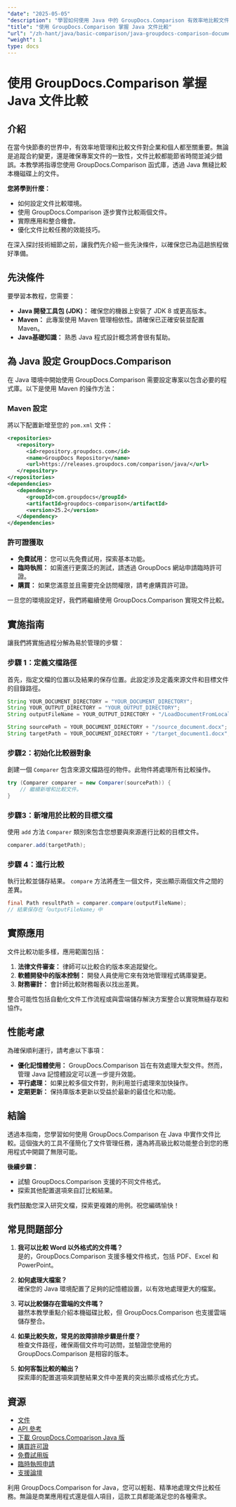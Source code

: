 ```yaml
---
"date": "2025-05-05"
"description": "學習如何使用 Java 中的 GroupDocs.Comparison 有效率地比較文件。本指南涵蓋設定、實現和效能最佳化。"
"title": "使用 GroupDocs.Comparison 掌握 Java 文件比較"
"url": "/zh-hant/java/basic-comparison/java-groupdocs-comparison-document-management-guide/"
"weight": 1
type: docs
---
```

# 使用 GroupDocs.Comparison 掌握 Java 文件比較

## 介紹

在當今快節奏的世界中，有效率地管理和比較文件對企業和個人都至關重要。無論是追蹤合約變更，還是確保專案文件的一致性，文件比較都能節省時間並減少錯誤。本教學將指導您使用 GroupDocs.Comparison 函式庫，透過 Java 無縫比較本機磁碟上的文件。

**您將學到什麼：**
- 如何設定文件比較環境。
- 使用 GroupDocs.Comparison 逐步實作比較兩個文件。
- 實際應用和整合機會。
- 優化文件比較任務的效能技巧。

在深入探討技術細節之前，讓我們先介紹一些先決條件，以確保您已為這趟旅程做好準備。

## 先決條件

要學習本教程，您需要：

- **Java 開發工具包 (JDK)：** 確保您的機器上安裝了 JDK 8 或更高版本。
- **Maven：** 此專案使用 Maven 管理相依性。請確保已正確安裝並配置 Maven。
- **Java基礎知識：** 熟悉 Java 程式設計概念將會很有幫助。

## 為 Java 設定 GroupDocs.Comparison

在 Java 環境中開始使用 GroupDocs.Comparison 需要設定專案以包含必要的程式庫。以下是使用 Maven 的操作方法：

### Maven 設定

將以下配置新增至您的 `pom.xml` 文件：

```xml
<repositories>
   <repository>
      <id>repository.groupdocs.com</id>
      <name>GroupDocs Repository</name>
      <url>https://releases.groupdocs.com/comparison/java/</url>
   </repository>
</repositories>
<dependencies>
   <dependency>
      <groupId>com.groupdocs</groupId>
      <artifactId>groupdocs-comparison</artifactId>
      <version>25.2</version>
   </dependency>
</dependencies>
```

### 許可證獲取

- **免費試用：** 您可以先免費試用，探索基本功能。
- **臨時執照：** 如需進行更廣泛的測試，請透過 GroupDocs 網站申請臨時許可證。
- **購買：** 如果您滿意並且需要完全訪問權限，請考慮購買許可證。

一旦您的環境設定好，我們將繼續使用 GroupDocs.Comparison 實現文件比較。

## 實施指南

讓我們將實施過程分解為易於管理的步驟：

### 步驟 1：定義文檔路徑

首先，指定文檔的位置以及結果的保存位置。此設定涉及定義來源文件和目標文件的目錄路徑。

```java
String YOUR_DOCUMENT_DIRECTORY = "YOUR_DOCUMENT_DIRECTORY";
String YOUR_OUTPUT_DIRECTORY = "YOUR_OUTPUT_DIRECTORY";
String outputFileName = YOUR_OUTPUT_DIRECTORY + "/LoadDocumentFromLocalDisc_result.docx";

String sourcePath = YOUR_DOCUMENT_DIRECTORY + "/source_document.docx";
String targetPath = YOUR_DOCUMENT_DIRECTORY + "/target_document1.docx";
```

### 步驟2：初始化比較器對象

創建一個 `Comparer` 包含來源文檔路徑的物件。此物件將處理所有比較操作。

```java
try (Comparer comparer = new Comparer(sourcePath)) {
    // 繼續新增和比較文件。
}
```

### 步驟3：新增用於比較的目標文檔

使用 `add` 方法 `Comparer` 類別來包含您想要與來源進行比較的目標文件。

```java
comparer.add(targetPath);
```

### 步驟 4：進行比較

執行比較並儲存結果。 `compare` 方法將產生一個文件，突出顯示兩個文件之間的差異。

```java
final Path resultPath = comparer.compare(outputFileName);
// 結果保存在「outputFileName」中
```

## 實際應用

文件比較功能多樣，應用範圍包括：

1. **法律文件審查：** 律師可以比較合約版本來追蹤變化。
2. **軟體開發中的版本控制：** 開發人員使用它來有效地管理程式碼庫變更。
3. **財務審計：** 會計師比較財務報表以找出差異。

整合可能性包括自動化文件工作流程或與雲端儲存解決方案整合以實現無縫存取和協作。

## 性能考慮

為確保順利運行，請考慮以下事項：

- **優化記憶體使用：** GroupDocs.Comparison 旨在有效處理大型文件。然而，管理 Java 記憶體設定可以進一步提升效能。
- **平行處理：** 如果比較多個文件對，則利用並行處理來加快操作。
- **定期更新：** 保持庫版本更新以受益於最新的最佳化和功能。

## 結論

透過本指南，您學習如何使用 GroupDocs.Comparison 在 Java 中實作文件比較。這個強大的工具不僅簡化了文件管理任務，還為將高級比較功能整合到您的應用程式中開闢了無限可能。

**後續步驟：**
- 試驗 GroupDocs.Comparison 支援的不同文件格式。
- 探索其他配置選項來自訂比較結果。

我們鼓勵您深入研究文檔，探索更複雜的用例。祝您編碼愉快！

## 常見問題部分

1. **我可以比較 Word 以外格式的文件嗎？**  
   是的，GroupDocs.Comparison 支援多種文件格式，包括 PDF、Excel 和 PowerPoint。

2. **如何處理大檔案？**  
   確保您的 Java 環境配置了足夠的記憶體設置，以有效地處理更大的檔案。

3. **可以比較儲存在雲端的文件嗎？**  
   雖然本教學重點介紹本機磁碟比較，但 GroupDocs.Comparison 也支援雲端儲存整合。

4. **如果比較失敗，常見的故障排除步驟是什麼？**  
   檢查文件路徑，確保兩個文件均可訪問，並驗證您使用的 GroupDocs.Comparison 是相容的版本。

5. **如何客製比較的輸出？**  
   探索庫的配置選項來調整結果文件中差異的突出顯示或格式化方式。

## 資源

- [文件](https://docs.groupdocs.com/comparison/java/)
- [API 參考](https://reference.groupdocs.com/comparison/java/)
- [下載 GroupDocs.Comparison Java 版](https://releases.groupdocs.com/comparison/java/)
- [購買許可證](https://purchase.groupdocs.com/buy)
- [免費試用版](https://releases.groupdocs.com/comparison/java/)
- [臨時執照申請](https://purchase.groupdocs.com/temporary-license/)
- [支援論壇](https://forum.groupdocs.com/c/comparison)

利用 GroupDocs.Comparison for Java，您可以輕鬆、精準地處理文件比較任務。無論是商業應用程式還是個人項目，這款工具都能滿足您的各種需求。